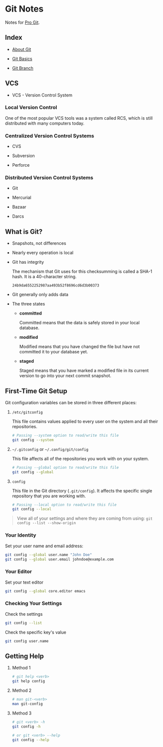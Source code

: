 # Git Notes

Notes for [Pro Git](https://git-scm.com/book/en/v2).

## Index

- [About Git](./README.md)

- [Git Basics](./docs/doc01-git-basic.md)

- [Git Branch](./docs/doc02-git-branch.md)

## VCS

- VCS - Version Control System

### Local Version Control

One of the most popular VCS tools was a system called RCS, which is still distributed with many computers today.

### Centralized Version Control Systems

- CVS

- Subversion

- Perforce

### Distributed Version Control Systems

- Git

- Mercurial

- Bazaar

- Darcs

## What is Git?

- Snapshots, not differences

- Nearly every operation is local

- Git has integrity

    The mechanism that Git uses for this checksumming is called a SHA-1 hash. It is a 40-character string.

    ```
    24b9da6552252987aa493b52f8696cd6d3b00373
    ```

- Git generally only adds data

- The three states

    - **committed**

        Committed means that the data is safely stored in your local database.

    - **modified**

        Modified means that you have changed the file but have not committed it to your database yet.

    - **staged**

        Staged means that you have marked a modified file in its current version to go into your next commit snapshot.

## First-Time Git Setup

Git configuration variables can be stored in three different places:

1. `/etc/gitconfig`

    This file contains values applied to every user on the system and all their repositories.

    ```bash
    # Passing --system option to read/write this file
    git config --system
    ```

2. `~/.gitconfig` or `~/.config/git/config`

    This file affects all of the repositories you work with on your system.

    ```bash
    # Passing --global option to read/write this file
    git config --global
    ```

3. `config`

    This file in the Git directory (`.git/config`). It affects the specific single repository that you are working with.

    ```bash
    # Passing --local option to read/write this file
    git config --local
    ```

> View all of your settings and where they are coming from using: `git config --list --show-origin`

### Your Identity

Set your user name and email address:

```bash
git config --global user.name "John Doe"
git config --global user.email johndoe@example.com
```

### Your Editor

Set your text editor

```bash
git config --global core.editor emacs
```

### Checking Your Settings

Check the settings

```bash
git config --list
```

Check the specific key's value

```bash
git config user.name
```

## Getting Help

1. Method 1

    ```bash
    # git help <verb>
    git help config
    ```

2. Method 2

    ```bash
    # man git-<verb>
    man git-config
    ```

3. Method 3

    ```bash
    # git <verb> -h
    git config -h

    # or git <verb> --help
    git config --help
    ```
